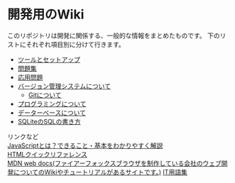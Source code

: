# 開発用のWiki

このリポジトリは開発に関係する、一般的な情報をまとめたものです。
下のリストにそれぞれ項目別に分けて行きます。

- [ツールとセットアップ](tools-setup.md)
- [問題集](exercise/js.md)
- [応用問題](exercise/js-advanced.md)
- [バージョン管理システムについて](version-control.md)
  - [Gitについて](git.md)
- [プログラミングについて](base-knowledge.md)
- [データーベースについて](database.md)
- [SQLiteのSQLの書き方](sqlite-syntax.md)

リンクなど\
[JavaScriptとは？できること・基本をわかりやすく解説](https://www.kagoya.jp/howto/webhomepage/javascript/)\
[HTMLクイックリファレンス](http://www.htmq.com)\
[MDN web docs(ファイアーフォックスブラウザを制作している会社のウェブ開発についてのWikiやチュートリアルがあるサイトです。)](https://developer.mozilla.org/ja/docs/Web/JavaScript)
[IT用語集](http://e-words.jp)
